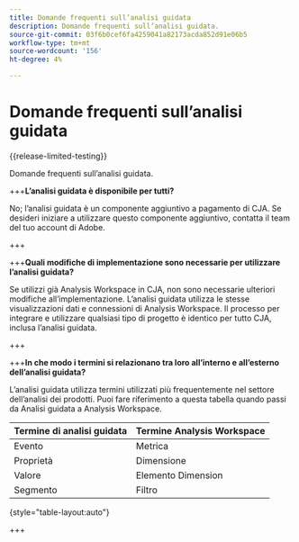 ```yaml
---
title: Domande frequenti sull’analisi guidata
description: Domande frequenti sull’analisi guidata.
source-git-commit: 03f6b0cef6fa4259041a82173acda852d91e06b5
workflow-type: tm+mt
source-wordcount: '156'
ht-degree: 4%

---
```


# Domande frequenti sull’analisi guidata

{{release-limited-testing}}

Domande frequenti sull’analisi guidata.

+++**L’analisi guidata è disponibile per tutti?**

No; l’analisi guidata è un componente aggiuntivo a pagamento di CJA. Se desideri iniziare a utilizzare questo componente aggiuntivo, contatta il team del tuo account di Adobe.

+++

+++**Quali modifiche di implementazione sono necessarie per utilizzare l’analisi guidata?**

Se utilizzi già Analysis Workspace in CJA, non sono necessarie ulteriori modifiche all’implementazione. L’analisi guidata utilizza le stesse visualizzazioni dati e connessioni di Analysis Workspace. Il processo per integrare e utilizzare qualsiasi tipo di progetto è identico per tutto CJA, inclusa l’analisi guidata.

+++

+++**In che modo i termini si relazionano tra loro all’interno e all’esterno dell’analisi guidata?**

L’analisi guidata utilizza termini utilizzati più frequentemente nel settore dell’analisi dei prodotti. Puoi fare riferimento a questa tabella quando passi da Analisi guidata a Analysis Workspace.

| Termine di analisi guidata | Termine Analysis Workspace |
| --- | --- |
| Evento | Metrica |
| Proprietà | Dimensione |
| Valore | Elemento Dimension |
| Segmento | Filtro |

{style="table-layout:auto"}

+++
